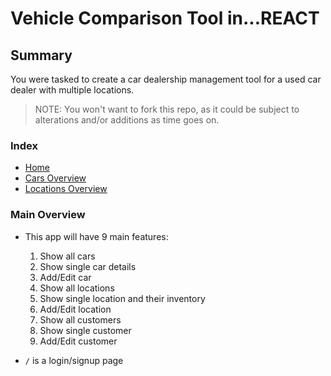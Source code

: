 # Vehicle Comparison Tool in...REACT

## Summary

You were tasked to create a car dealership management tool for a used car dealer with multiple locations.

> NOTE: You won't want to fork this repo, as it could be subject to alterations and/or additions as time goes on.

### Index

- [Home](/)
- [Cars Overview](/cars_overview.md)
- [Locations Overview](/locations_overview.md)

### Main Overview

- This app will have 9 main features:

  1. Show all cars
  2. Show single car details
  3. Add/Edit car
  4. Show all locations
  5. Show single location and their inventory
  6. Add/Edit location
  7. Show all customers
  8. Show single customer
  9. Add/Edit customer

- `/` is a login/signup page
